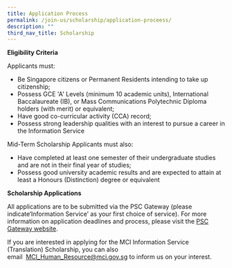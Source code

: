 ```yaml
---
title: Application Process
permalink: /join-us/scholarship/application-proceess/
description: ""
third_nav_title: Scholarship
---
```

**Eligibility Criteria**

Applicants must:

*   Be Singapore citizens or Permanent Residents intending to take up citizenship;
*   Possess GCE 'A' Levels (minimum 10 academic units), International Baccalaureate (IB), or Mass Communications Polytechnic Diploma holders (with merit) or equivalent;
*   Have good co-curricular activity (CCA) record;
*   Possess strong leadership qualities with an interest to pursue a career in the Information Service

Mid-Term Scholarship Applicants must also:

*   Have completed at least one semester of their undergraduate studies and are&nbsp;not&nbsp;in their final year of studies;
*   Possess good university academic results and are expected to attain at least a Honours (Distinction) degree or equivalent

**Scholarship Applications**

All applications are to be submitted via the PSC Gateway (please indicate‘Information Service’ as your first choice of service). For more information on application deadlines and process, please visit the&nbsp;[PSC Gateway website](https://www.psc.gov.sg/scholarships/undergraduate-scholarships/psc-scholarships?q=apply).

If you are interested in applying for the MCI Information Service (Translation) Scholarship, you can also email&nbsp;&nbsp;[MCI\_Human\_Resource@mci.gov.sg](mailto:MCI_Human_Resource@mci.gov.sg)&nbsp;to inform us on your interest.
